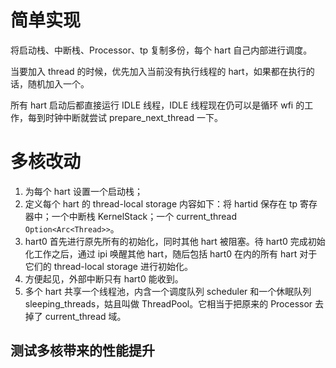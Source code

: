 # 简单实现

将启动栈、中断栈、Processor、tp 复制多份，每个 hart 自己内部进行调度。

当要加入 thread 的时候，优先加入当前没有执行线程的 hart，如果都在执行的话，随机加入一个。

所有 hart 启动后都直接运行 IDLE 线程，IDLE 线程现在仍可以是循环 wfi 的工作，每到时钟中断就尝试 prepare_next_thread 一下。

# 多核改动

1. 为每个 hart 设置一个启动栈；
2. 定义每个 hart 的 thread-local storage 内容如下：将 hartid 保存在 tp 寄存器中；一个中断栈 KernelStack；一个 current_thread `Option<Arc<Thread>>`。
3. hart0 首先进行原先所有的初始化，同时其他 hart 被阻塞。待 hart0 完成初始化工作之后，通过 ipi 唤醒其他 hart，随后包括 hart0 在内的所有 hart 对于它们的 thread-local storage 进行初始化。
4. 方便起见，外部中断只有 hart0 能收到。
5. 多个 hart 共享一个线程池，内含一个调度队列 scheduler 和一个休眠队列 sleeping_threads，姑且叫做 ThreadPool。它相当于把原来的 Processor 去掉了 current_thread 域。

## 测试多核带来的性能提升


